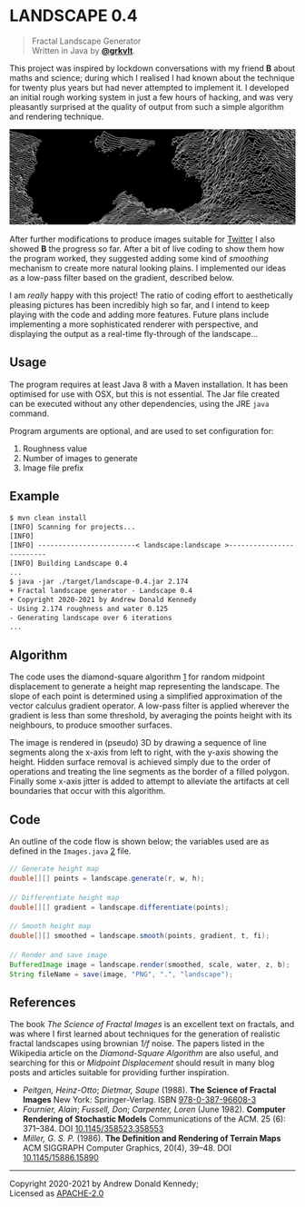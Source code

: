 LANDSCAPE 0.4
=============

> Fractal Landscape Generator  
> Written in Java by [**@grkvlt**](https://twitter.com/grkvlt).

This project was inspired by lockdown conversations with my friend
**B** about maths and science; during which I realised I had known about
the technique for twenty plus years but had never attempted to
implement it. I developed an initial rough working system in just a
few hours of hacking, and was very pleasantly surprised at the
quality of output from such a simple algorithm and
rendering technique.

![banner](landscape.png "fractal landscape banner")

After further modifications to produce images suitable for
[Twitter](https://twitter.com/grkvlt/status/1340028956179873793) I
also showed **B** the progress so far.  After a bit of live coding
to show them how the program worked, they suggested adding some
kind of _smoothing_ mechanism to create more natural looking plains.
I implemented our ideas as a low-pass filter based on the gradient,
described below.

I am _really_ happy with this project! The ratio of coding effort to
aesthetically pleasing pictures has been incredibly high so far,
and I intend to keep playing with the code and adding more features.
Future plans include implementing a more sophisticated renderer
with perspective, and displaying the output as a real-time fly-through
of the landscape...

## Usage

The program requires at least Java 8 with a Maven installation. It
has been optimised for use with OSX, but this is not essential. The
Jar file created can be executed without any other dependencies,
using the JRE `java` command.

Program arguments are optional, and are used to set configuration
for:
1. Roughness value
2. Number of images to generate
3. Image file prefix

## Example

```console
$ mvn clean install
[INFO] Scanning for projects...
[INFO] 
[INFO] ------------------------< landscape:landscape >-------------------------
[INFO] Building Landscape 0.4
...
$ java -jar ./target/landscape-0.4.jar 2.174
+ Fractal landscape generator - Landscape 0.4
+ Copyright 2020-2021 by Andrew Donald Kennedy
- Using 2.174 roughness and water 0.125
- Generating landscape over 6 iterations
...
```

## Algorithm

The code uses the diamond-square algorithm [1] for random midpoint
displacement to generate a height map representing the landscape.
The slope of each point is determined using a simplified approximation
of the vector calculus gradient operator.  A low-pass filter is
applied wherever the gradient is less than some threshold, by
averaging the points height with its neighbours, to produce smoother
surfaces.

The image is rendered in (pseudo) 3D by drawing a sequence of line
segments along the x-axis from left to right, with the y-axis showing
the height. Hidden surface removal is achieved simply due to the
order of operations and treating the line segments as the border
of a filled polygon. Finally some x-axis jitter is added to attempt
to alleviate the artifacts at cell boundaries that occur with this
algorithm.

## Code

An outline of the code flow is shown below; the variables used are as
defined in the `Images.java` [2] file.

```java
// Generate height map
double[][] points = landscape.generate(r, w, h);

// Differentiate height map
double[][] gradient = landscape.differentiate(points);

// Smooth height map
double[][] smoothed = landscape.smooth(points, gradient, t, fi);

// Render and save image
BufferedImage image = landscape.render(smoothed, scale, water, z, b);
String fileName = save(image, "PNG", ".", "landscape");
```

## References

The book _The Science of Fractal Images_ is an excellent text on
fractals, and was where I first learned about techniques for the
generation of realistic fractal landscapes using brownian _1/f_
noise. The papers listed in the Wikipedia article on the _Diamond-Square
Algorithm_ are also useful, and searching for this or _Midpoint
Displacement_ should result in many blog posts and articles suitable
for providing further inspiration.

- _Peitgen, Heinz-Otto_; _Dietmar, Saupe_ (1988).
  **The Science of Fractal Images**
  New York: Springer-Verlag.
  ISBN [978-0-387-96608-3](https://www.springer.com/gb/book/9781461283492)
- _Fournier, Alain_; _Fussell, Don_; _Carpenter, Loren_ (June 1982).
  **Computer Rendering of Stochastic Models**
  Communications of the ACM. 25 (6): 371–384.
  DOI [10.1145/358523.358553](https://doi.org/10.1145%2F358523.358553)
- _Miller, G. S. P._ (1986).
  **The Definition and Rendering of Terrain Maps**
  ACM SIGGRAPH Computer Graphics, 20(4), 39–48.
  DOI [10.1145/15886.15890](https://doi.org/10.1145%2F15886.15890)

[1]: https://en.wikipedia.org/wiki/Diamond-square_algorithm
[2]: https://github.com/grkvlt/landscape/blob/master/src/main/java/landscape/Images.java#L58-L66

---
Copyright 2020-2021 by Andrew Donald Kennedy;  
Licensed as [APACHE-2.0](http://www.apache.org/licenses/LICENSE-2.0)
